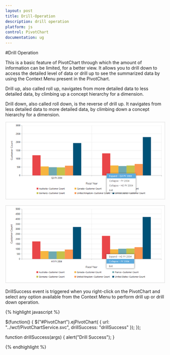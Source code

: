 ```yaml
---
layout: post
title: Drill-Operation
description: drill operation
platform: js
control: PivotChart
documentation: ug
---
```


#Drill Operation

This is a basic feature of PivotChart through which the amount of information can be limited, for a better view. It allows you to drill down to access the detailed level of data or drill up to see the summarized data by using the Context Menu present in the PivotChart.
 
Drill up, also called roll up, navigates from more detailed data to less detailed data, by climbing up a concept hierarchy for a dimension.
 
Drill down, also called roll down, is the reverse of drill up. It navigates from less detailed data to more detailed data, by climbing down a concept hierarchy for a dimension.

![](/js/PivotChart/Drill-Operation_images/Drill_img1.png)


![](/js/PivotChart/Drill-Operation_images/Drill_img2.png)


DrillSuccess event is triggered when you right-click on the PivotChart and select any option available from the Context Menu to perform drill up or drill down operation.

{% highlight javascript %}

$(function()
{
    $("#PivotChart").ejPivotChart(
    {
        url: "../wcf/PivotChartService.svc",
        drillSuccess: "drillSuccess"
    });
});

function drillSuccess(args)
{
    alert("Drill Success");
}

{% endhighlight %}



